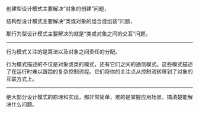 创建型设计模式主要解决“对象的创建”问题，

结构型设计模式主要解决“类或对象的组合或组装”问题，

那行为型设计模式主要解决的就是“类或对象之间的交互”问题。


---

行为模式关注的是算法以及对象之间责任的分配。

行为模式描述的不仅是对象或类的模式，还有它们之间的通信模式。这些模式描述了在运行时难以跟踪的复杂控制流程。它们将你的关注点从控制流转移到了对象的互联方式上。

---

绝大部分设计模式的原理和实现，都非常简单，难的是掌握应用场景，搞清楚能解决什么问题。